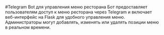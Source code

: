 #Telegram Bot для управления меню ресторана
Бот предоставляет пользователям доступ к меню ресторана через Telegram и включает веб-интерфейс на Flask для удобного управления меню. Администраторы могут добавлять, изменять или удалять позиции меню в реальном времени.
